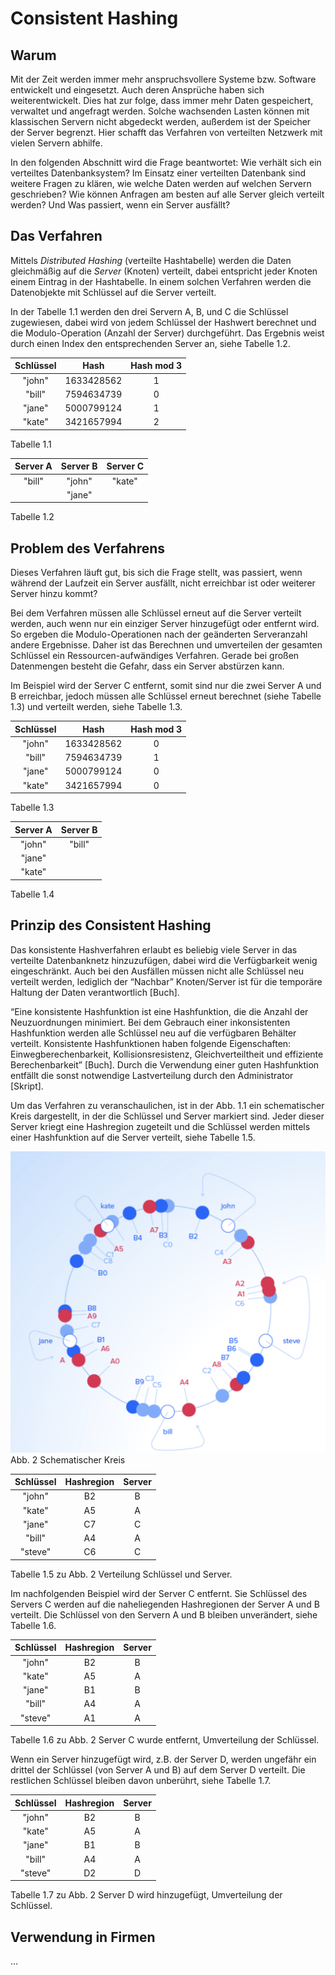 # Consistent Hashing  

## Warum  

Mit der Zeit werden immer mehr anspruchsvollere Systeme bzw. Software entwickelt und eingesetzt. Auch deren Ansprüche haben sich weiterentwickelt. Dies hat zur folge, dass immer mehr Daten gespeichert, verwaltet und angefragt werden. Solche wachsenden Lasten können mit klassischen Servern nicht  abgedeckt werden, außerdem ist der Speicher der Server begrenzt. Hier schafft das Verfahren von verteilten Netzwerk mit vielen Servern abhilfe.  

In den folgenden Abschnitt wird die Frage beantwortet: Wie verhält sich ein verteiltes Datenbanksystem?  Im Einsatz einer verteilten Datenbank sind weitere Fragen zu klären, wie welche Daten werden auf welchen Servern geschrieben? Wie können Anfragen am besten auf alle Server gleich verteilt werden?  Und Was passiert, wenn ein Server ausfällt?

## Das Verfahren  

Mittels _Distributed Hashing_ (verteilte Hashtabelle)  werden die Daten gleichmäßig auf die _Server_ (Knoten) verteilt,  dabei entspricht jeder Knoten einem Eintrag in der Hashtabelle. In einem solchen Verfahren werden die Datenobjekte mit Schlüssel auf die Server verteilt.

In der Tabelle 1.1 werden den drei Servern A, B, und C die Schlüssel zugewiesen, dabei wird von jedem Schlüssel der Hashwert berechnet und die Modulo-Operation (Anzahl der Server) durchgeführt. Das Ergebnis weist durch einen Index den entsprechenden Server an, siehe Tabelle 1.2.  

| Schlüssel |    Hash    | Hash mod 3 |
| :-------: | :--------: | :--------: |
|  "john"   | 1633428562 |     1      |
|  "bill"   | 7594634739 |     0      |
|  "jane"   | 5000799124 |     1      |
|  "kate"   | 3421657994 |     2      |  

Tabelle 1.1  

| Server A | Server B | Server C |
| :------: | :------: | :------: |
|  "bill"  |  "john"  |  "kate"  |
|          |  "jane"  |          |  

Tabelle 1.2  

## Problem des Verfahrens  

Dieses Verfahren läuft gut, bis sich die Frage stellt, was passiert, wenn während der Laufzeit ein Server ausfällt, nicht erreichbar ist oder weiterer Server hinzu kommt? 

Bei dem Verfahren müssen alle Schlüssel erneut auf die Server verteilt werden, auch wenn nur ein einziger Server hinzugefügt oder entfernt wird. So ergeben die Modulo-Operationen nach der geänderten Serveranzahl andere Ergebnisse. Daher ist das Berechnen und umverteilen der gesamten Schlüssel ein Ressourcen-aufwändiges Verfahren. Gerade bei großen Datenmengen besteht die Gefahr, dass ein Server abstürzen kann.

Im Beispiel wird der Server C entfernt, somit sind nur die zwei Server A und B erreichbar, jedoch müssen alle Schlüssel erneut berechnet  (siehe Tabelle 1.3) und verteilt werden, siehe Tabelle 1.3.  

| Schlüssel |    Hash    | Hash mod 3 |
| :-------: | :--------: | :--------: |
|  "john"   | 1633428562 |     0      |
|  "bill"   | 7594634739 |     1      |
|  "jane"   | 5000799124 |     0      |
|  "kate"   | 3421657994 |     0      |  

Tabelle 1.3  

| Server A | Server B |
| :------: | :------: |
|  "john"  |  "bill"  |
|  "jane"  |          |
|  "kate"  |          |  

Tabelle 1.4  

## Prinzip des Consistent Hashing  

Das konsistente Hashverfahren erlaubt es beliebig viele Server in das verteilte Datenbanknetz hinzuzufügen, dabei wird die Verfügbarkeit wenig eingeschränkt. Auch bei den Ausfällen müssen nicht alle Schlüssel neu verteilt werden, lediglich der “Nachbar” Knoten/Server ist für die temporäre Haltung der Daten verantwortlich [Buch].

“Eine konsistente Hashfunktion ist eine Hashfunktion, die die Anzahl der Neuzuordnungen minimiert. Bei dem Gebrauch einer inkonsistenten Hashfunktion werden alle Schlüssel neu auf die verfügbaren Behälter verteilt. Konsistente Hashfunktionen haben folgende Eigenschaften: Einwegberechenbarkeit, Kollisionsresistenz, Gleichverteiltheit und effiziente Berechenbarkeit” [Buch].  Durch die Verwendung einer guten Hashfunktion entfällt die sonst notwendige Lastverteilung durch den Administrator [Skript].

Um das Verfahren zu veranschaulichen, ist in der Abb. 1.1 ein schematischer Kreis dargestellt, in der die Schlüssel und Server markiert sind. Jeder dieser Server kriegt eine Hashregion zugeteilt und die Schlüssel werden mittels einer Hashfunktion auf die Server verteilt, siehe Tabelle 1.5.  


![schematischer Kreis](images/circle.png "Abb. 2 Schematischer Kreis")  
Abb. 2 Schematischer Kreis  

| Schlüssel | Hashregion | Server |
| :-------: | :--------: | :----: |
|  "john"   |     B2     |   B    |
|  "kate"   |     A5     |   A    |
|  "jane"   |     C7     |   C    |
|  "bill"   |     A4     |   A    |
|  "steve"  |     C6     |   C    |  

Tabelle 1.5 zu Abb. 2 Verteilung Schlüssel und Server.  

Im nachfolgenden Beispiel wird der Server C entfernt. Sie Schlüssel des Servers C werden auf die naheliegenden Hashregionen der Server A und B verteilt. Die Schlüssel von den Servern A und B bleiben unverändert, siehe Tabelle 1.6.  

| Schlüssel | Hashregion | Server |
| :-------: | :--------: | :----: |
|  "john"   |     B2     |   B    |
|  "kate"   |     A5     |   A    |
|  "jane"   |     B1     |   B    |
|  "bill"   |     A4     |   A    |
|  "steve"  |     A1     |   A    |  

Tabelle 1.6 zu Abb. 2 Server C wurde entfernt, Umverteilung der Schlüssel.  

Wenn ein Server hinzugefügt wird, z.B. der Server D, werden ungefähr ein drittel der Schlüssel (von Server A und B) auf dem Server D verteilt. Die restlichen Schlüssel bleiben davon unberührt, siehe Tabelle 1.7.  

| Schlüssel | Hashregion | Server |
| :-------: | :--------: | :----: |
|  "john"   |     B2     |   B    |
|  "kate"   |     A5     |   A    |
|  "jane"   |     B1     |   B    |
|  "bill"   |     A4     |   A    |
|  "steve"  |     D2     |   D    |  

Tabelle 1.7 zu Abb. 2 Server D wird hinzugefügt, Umverteilung der Schlüssel.  

## Verwendung in Firmen  

...  

